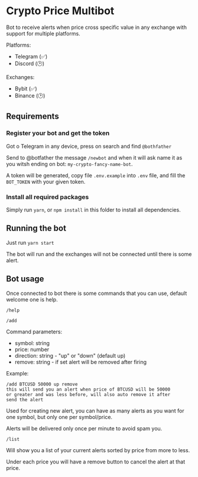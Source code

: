 # Crypto Price Multibot

Bot to receive alerts when price cross specific value in any exchange with support for multiple platforms.

Platforms:
* Telegram (✅)
* Discord (🕑)

Exchanges:
* Bybit (✅)
* Binance (🕑)

## Requirements

### Register your bot and get the token

Got o Telegram in any device, press on search and find `@bothfather`

Send to @botfather the message `/newbot` and when it will ask name it as you witsh
ending on bot: `my-crypto-fancy-name-bot`.

A token will be generated, copy file `.env.example` into `.env` file, and fill the `BOT_TOKEN`
with your given token.

### Install all required packages

Simply run `yarn`, or `npm install` in this folder to install all dependencies.

## Running the bot

Just run `yarn start`

The bot will run and the exchanges will not be connected until there is some alert.

## Bot usage

Once connected to bot there is some commands that you can use, default welcome one is help.

`/help`

`/add`

Command parameters:
* symbol: string
* price: number
* direction: string - "up" or "down" (default up)
* remove: string - if set alert will be removed after firing

Example:
```
/add BTCUSD 50000 up remove
this will send you an alert when price of BTCUSD will be 50000 
or greater and was less before, will also auto remove it after 
send the alert
```

Used for creating new alert, you can have as many alerts as you want for one symbol, but only one per symbol/price.

Alerts will be delivered only once per minute to avoid spam you. 

`/list`

Will show you a list of your current alerts sorted by price from more to less.

Under each price you will have a remove button to cancel the alert at that price.
